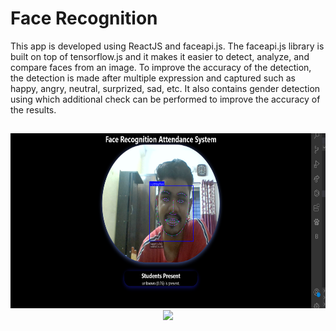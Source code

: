 # Face Recognition 

This app is developed using ReactJS and faceapi.js. The faceapi.js library is built on top of tensorflow.js and it makes it easier to detect, analyze, and compare faces from an image. To improve the accuracy of the detection, the detection is made after multiple expression and captured such as happy, angry, neutral, surprized, sad, etc. It also contains gender detection using which additional check can be performed to improve the accuracy of the results.

## 

<div align="center">
  <img src="https://github.com/as5589428/Face-Detection-using-JS-Face-Api/blob/main/Face-Recognition/Face%20detection%202.png" height="280" />
  
  <img src="https://user-images.githubusercontent.com/72202929/207965635-d94369ca-b7c1-4a74-82a2-fbe4fbc77106.png" height="280" />
</div>

<!-- ![fras2](https://user-images.githubusercontent.com/72202929/207964737-a7a251e8-95f8-48cd-baef-9a63de46ad63.png) -->
<!-- ![fras1](https://user-images.githubusercontent.com/72202929/207965635-d94369ca-b7c1-4a74-82a2-fbe4fbc77106.png) -->
